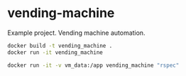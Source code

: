 # vending-machine
Example project. Vending machine automation.

```sh
docker build -t vending_machine .
docker run -it vending_machine

docker run -it -v vm_data:/app vending_machine "rspec"

```
